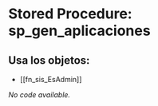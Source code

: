 # Stored Procedure: sp_gen_aplicaciones

## Usa los objetos:
- [[fn_sis_EsAdmin]]

*No code available.*

